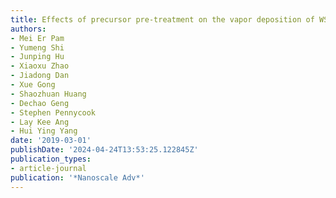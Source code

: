 ```yaml
---
title: Effects of precursor pre-treatment on the vapor deposition of WS2 monolayers
authors:
- Mei Er Pam
- Yumeng Shi
- Junping Hu
- Xiaoxu Zhao
- Jiadong Dan
- Xue Gong
- Shaozhuan Huang
- Dechao Geng
- Stephen Pennycook
- Lay Kee Ang
- Hui Ying Yang
date: '2019-03-01'
publishDate: '2024-04-24T13:53:25.122845Z'
publication_types:
- article-journal
publication: '*Nanoscale Adv*'
---
```

